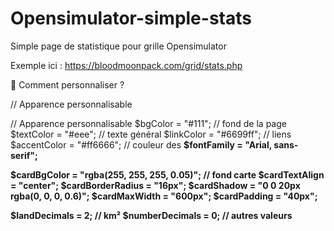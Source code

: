 # Opensimulator-simple-stats
Simple page de statistique pour grille Opensimulator 

Exemple ici : https://bloodmoonpack.com/grid/stats.php


📝 Comment personnaliser  ?

// Apparence personnalisable


// Apparence personnalisable
$bgColor          = "#111"; // fond de la page
$textColor        = "#eee"; // texte général
$linkColor        = "#6699ff"; // liens
$accentColor      = "#ff6666"; // couleur des <b>
$fontFamily       = "Arial, sans-serif";

$cardBgColor      = "rgba(255, 255, 255, 0.05)"; // fond carte
$cardTextAlign    = "center";
$cardBorderRadius = "16px";
$cardShadow       = "0 0 20px rgba(0, 0, 0, 0.6)";
$cardMaxWidth     = "600px";
$cardPadding      = "40px";

$landDecimals     = 2;  // km²
$numberDecimals   = 0;  // autres valeurs
